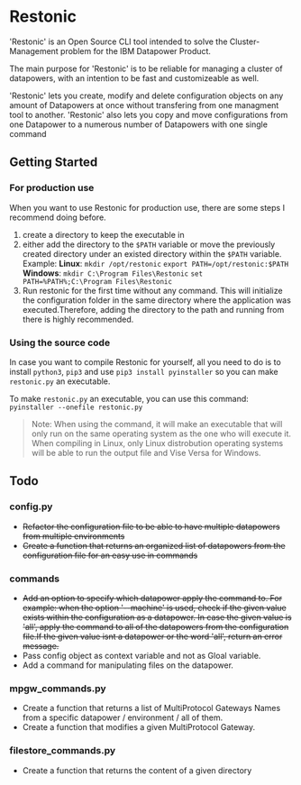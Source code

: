 
# Restonic

'Restonic' is an Open Source CLI tool intended to solve the Cluster-Management problem for the IBM Datapower Product.

The main purpose for 'Restonic' is to be reliable for managing a cluster of datapowers, with an intention to be fast and customizeable as well.

'Restonic' lets you create, modify and delete configuration  objects on any amount of Datapowers at once without transfering from one managment tool to another.
'Restonic' also lets you copy and move configurations from one Datapower to a numerous number of Datapowers with one single command

## Getting Started

### For production use

When you want to use Restonic for production use, there are some steps I recommend doing before.

1. create a directory to keep the executable in
2. either add the directory to the `$PATH` variable or move the previously created directory under an existed directory within the `$PATH` variable. Example:
**Linux**: 
    ```mkdir /opt/restonic```
    ```export PATH=/opt/restonic:$PATH```
**Windows**:
    ```mkdir C:\Program Files\Restonic```
    ```set PATH=%PATH%;C:\Program Files\Restonic```
3. Run restonic for the first time without any command. This will initialize the configuration folder in the same directory where the application was executed.Therefore, adding the directory to the path and running from there is highly recommended.

### Using the source code

In case you want to compile Restonic for yourself, all you need to do is to install ```python3```, ```pip3``` and use ```pip3 install pyinstaller``` so you can make ```restonic.py``` an executable.

To make ```restonic.py``` an executable, you can use this command:
``` pyinstaller --onefile restonic.py```

>Note: When using the command, it will make an executable that will only run on the same operating system as the one who will execute it. When compiling in Linux, only Linux distrobution operating systems will be able to run the output file and Vise Versa for Windows.


## Todo

### config.py

- ~~Refactor the configuration file to be able to have multiple datapowers from multiple environments~~
- ~~Create a function that returns an organized list of datapowers from the configuration file for an easy use in commands~~

### commands

- ~~Add an option to specify which datapower apply the command to. For example: when the option '--machine' is used, check if the given value exists within the configuration as a datapower. In case the given value is 'all', apply the command to all of the datapowers from the configuration file.If the given value isnt a datapower or the word 'all', return an error message.~~
- Pass config object as context variable and not as Gloal variable.
- Add a command for manipulating files on the datapower.

### mpgw_commands.py

- Create a function that returns a list of MultiProtocol Gateways Names from a specific datapower / environment / all of them.
- Create a function that modifies a given MultiProtocol Gateway.

### filestore_commands.py

- Create a function that returns the content of a given directory
